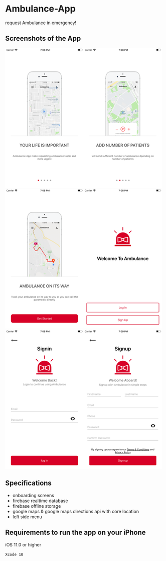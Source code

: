 # Ambulance-App
request Ambulance in emergency!

## Screenshots of the App
 <img src="Screenshots/Image1.png" width="250"><img src="Screenshots/Image2.png" width="250"> <img src="Screenshots/Image3.png" width="250"><img src="Screenshots/Image4.png" width="250"><img src="Screenshots/Image5.png" width="250"><img src="Screenshots/Image6.png" width="250">

## Specifications
- onboarding screens
- firebase realtime database
- firebase offline storage
- google maps & google maps directions api with core location
- left side menu

## Requirements to run the app on your iPhone
iOS 11.0 or higher
```
Xcode 10
